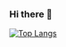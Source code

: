### Hi there 👋

[![Top Langs](https://github-readme-stats.vercel.app/api/top-langs/?username=nikolagavranovic&layout=compact&exclude_repo=scada-app)](https://github.com/nikolagavranoivc/github-readme-stats)

<!--
**nikolagavranovic/nikolagavranovic** is a ✨ _special_ ✨ repository because its `README.md` (this file) appears on your GitHub profile.


Here are some ideas to get you started:

- 🔭 I’m currently working on ...
- 🌱 I’m currently learning ...
- 👯 I’m looking to collaborate on ...
- 🤔 I’m looking for help with ...
- 💬 Ask me about ...
- 📫 How to reach me: ...
- 😄 Pronouns: ...
- ⚡ Fun fact: ...
-->
